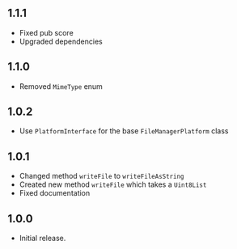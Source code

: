 ## 1.1.1

* Fixed pub score
* Upgraded dependencies

## 1.1.0

* Removed `MimeType` enum

## 1.0.2

* Use `PlatformInterface` for the base `FileManagerPlatform` class

## 1.0.1

* Changed method `writeFile` to `writeFileAsString`
* Created new method `writeFile` which takes a `Uint8List`
* Fixed documentation

## 1.0.0

* Initial release.
